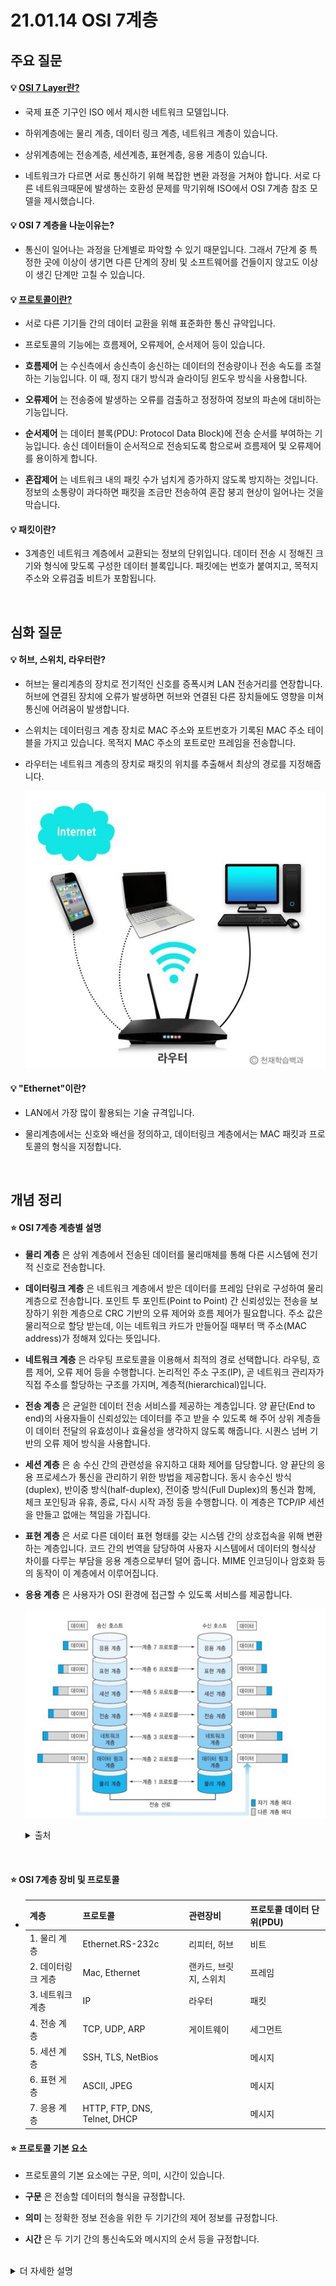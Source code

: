 # 21.01.14 OSI 7계층

## 주요 질문

#### 💡 [OSI 7 Layer란?](#OSI-7계층-계층별-요약-설명)
   * 국제 표준 기구인 ISO 에서 제시한 네트워크 모델입니다.

* 하위계층에는 물리 계층, 데이터 링크 계층, 네트워크 계층이 있습니다.

* 상위계층에는 전송계층, 세션계층, 표현계층, 응용 게층이 있습니다. 

* 네트워크가 다르면 서로 통신하기 위해 복잡한 변환 과정을 거쳐야 합니다.
서로 다른 네트워크때문에 발생하는 호환성 문제를 막기위해 ISO에서 OSI 7계층 참조 모델을 제시했습니다.

   
#### 💡 OSI 7 계층을 나눈이유는?
   * 통신이 일어나는 과정을 단계별로 파악할 수 있기 때문입니다.
그래서 7단계 중 특정한 곳에 이상이 생기면 다른 단계의 장비 및 소프트웨어를 건들이지 않고도 이상이 생긴 단계만 고칠 수 있습니다.
   

#### 💡 [프로토콜이란?](#개념3)
   * 서로 다른 기기들 간의 데이터 교환을 위해 표준화한 통신 규약입니다.

* 프로토콜의 기능에는 흐름제어, 오류제어, 순서제어 등이 있습니다.

* __흐름제어__ 는 수신측에서 송신측이 송신하는 데이터의 전송량이나 전송 속도를 조절하는 기능입니다. 
이 때, 정지 대기 방식과 슬라이딩 윈도우 방식을 사용합니다.

* __오류제어__ 는 전송중에 발생하는 오류를 검출하고 정정하여 정보의 파손에 대비하는 기능입니다.

* __순서제어__ 는 데이터 블록(PDU: Protocol Data Block)에 전송 순서를 부여하는 기능입니다.
송신 데이터들이 순서적으로 전송되도록 함으로써 흐름제어 및 오류제어를 용이하게 합니다.

* __혼잡제어__ 는 네트워크 내의 패킷 수가 넘치게 증가하지 않도록 방지하는 것입니다.
정보의 소통량이 과다하면 패킷을 조금만 전송하여 혼잡 붕괴 현상이 일어나는 것을 막습니다.

#### 💡 패킷이란?
   * 3계층인 네트워크 계층에서 교환되는 정보의 단위입니다.
데이터 전송 시 정해진 크기와 형식에 맞도록 구성한 데이터 블록입니다.
패킷에는 번호가 붙여지고, 목적지 주소와 오류검출 비트가 포함됩니다.
   



<br/>

## 심화 질문

#### 💡 허브, 스위치, 라우터란?
   * 허브는 물리계층의 장치로 전기적인 신호를 증폭시켜 LAN 전송거리를 연장합니다.
   허브에 연결된 장치에 오류가 발생하면 허브와 연결된 다른 장치들에도 영향을 미쳐 통신에 어려움이 발생합니다.
   * 스위치는 데이터링크 계층 장치로 MAC 주소와 포트번호가 기록된 MAC 주소 테이블을 가지고 있습니다.
   목적지 MAC 주소의 포트로만 프레임을 전송합니다.
   * 라우터는 네트워크 계층의 장치로 패킷의 위치를 추출해서 최상의 경로를 지정해줍니다.

     ![라우터](images/router.png)
   
#### 💡 "Ethernet"이란?
   * LAN에서 가장 많이 활용되는 기술 규격입니다. 

* 물리계층에서는 신호와 배선을 정의하고, 데이터링크 계층에서는 MAC 패킷과 프로토콜의 형식을 지정합니다.
   



<br/>

## 개념 정리

#### ⭐ OSI 7계층 계층별 설명
* __물리 계층__ 은 상위 계층에서 전송된 데이터를 물리매체를 통해 다른 시스템에 전기적 신호로 전송합니다. 


* __데이터링크 계층__ 은 네트워크 계층에서 받은 데이터를 프레임 단위로 구성하여 물리 계층으로 전송합니다. 포인트 투 포인트(Point to Point) 간 신뢰성있는 전송을 보장하기 위한 계층으로 CRC 기반의 오류 제어와 흐름 제어가 필요합니다.
주소 값은 물리적으로 할당 받는데, 이는 네트워크 카드가 만들어질 때부터 맥 주소(MAC address)가 정해져 있다는 뜻입니다.


* __네트워크 계층__ 은 라우팅 프로토콜을 이용해서 최적의 경로 선택합니다. 라우팅, 흐름 제어, 오류 제어 등을 수행합니다.
논리적인 주소 구조(IP), 곧 네트워크 관리자가 직접 주소를 할당하는 구조를 가지며, 계층적(hierarchical)입니다.

* __전송 계층__ 은 균일한 데이터 전송 서비스를 제공하는 계층입니다. 양 끝단(End to end)의 사용자들이 신뢰성있는 데이터를 주고 받을 수 있도록 해 주어 상위 계층들이 데이터 전달의 유효성이나 효율성을 생각하지 않도록 해줍니다.
시퀀스 넘버 기반의 오류 제어 방식을 사용합니다.

* __세션 계층__ 은 송 수신 간의 관련성을 유지하고 대화 제어를 담당합니다. 양 끝단의 응용 프로세스가 통신을 관리하기 위한 방법을 제공합니다.
동시 송수신 방식(duplex), 반이중 방식(half-duplex), 전이중 방식(Full Duplex)의 통신과 함께, 체크 포인팅과 유휴, 종료, 다시 시작 과정 등을 수행합니다.
이 계층은 TCP/IP 세션을 만들고 없애는 책임을 가집니다.

* __표현 계층__ 은 서로 다른 데이터 표현 형태를 갖는 시스템 간의 상호접속을 위해 변환하는 계층입니다. 코드 간의 번역을 담당하여 사용자 시스템에서 데이터의 형식상 차이를 다루는 부담을 응용 계층으로부터 덜어 줍니다.
MIME 인코딩이나 암호화 등의 동작이 이 계층에서 이루어집니다.

* __응용 계층__ 은 사용자가 OSI 환경에 접근할 수 있도록 서비스를 제공합니다.


   ![osi 7계층](images/osi2.png)
   <details markdown="1">
    <summary>출처</summary>
      * https://www.crocus.co.kr/1102<br/>
      * https://blog.naver.com/haeri056/220805367585
  </details>

<br/>


#### ⭐ OSI 7계층 장비 및 프로토콜
   * |계층|프로토콜|관련장비|프로토콜 데이터 단위(PDU)|
      |---|---|---|---|
      |1. 물리 계층|Ethernet.RS-232c|리피터, 허브|비트|
      |2. 데이터링크 게층|Mac, Ethernet|랜카드, 브릿지, 스위치|프레임|
      |3. 네트워크 계층|IP|라우터|패킷|
      |4. 전송 계층|TCP, UDP, ARP|게이트웨이|세그먼트|
      |5. 세션 계층|SSH, TLS, NetBios||메시지|
      |6. 표현 게층|ASCII, JPEG||메시지|
      |7. 응용 계층|HTTP, FTP, DNS, Telnet, DHCP||메시지|


#### ⭐ 프로토콜 기본 요소
   * 프로토콜의 기본 요소에는 구문, 의미, 시간이 있습니다.

* __구문__ 은 전송할 데이터의 형식을 규정합니다.

* __의미__ 는 정확한 정보 전송을 위한 두 기기간의 제어 정보를 규정합니다.

* __시간__ 은 두 기기 간의 통신속도와 메시지의 순서 등을 규정합니다.


<br/>
   <details markdown="1">
    <summary>더 자세한 설명</summary>
      * https://www.notion.so/NETWORK-OSI-7-a228be5e05f54f5a8985cd0e820249c6<br/>
      * https://github.com/WeareSoft/tech-interview/blob/master/contents/network.md#osi-7%EA%B3%84%EC%B8%B5<br/>
    
    
  </details>
